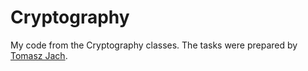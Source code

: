 # Cryptography
My code from the Cryptography classes.
The tasks were prepared by [Tomasz Jach](https://github.com/tjach/ue-cyrpto). 
